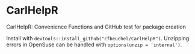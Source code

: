 # CarlHelpR
CarlHelpR: Convenience Functions and GitHub test for package creation

Install with `devtools::install_github("cfbeuchel/CarlHelpR")`. Unzipping errors in OpenSuse can be handled with `options(unzip = 'internal')`.
